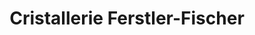 ---
title: "Cristallerie Ferstler-Fischer"
url: /montbronn/cristallerie-ferstler-fischer/
shop: Basteln
---